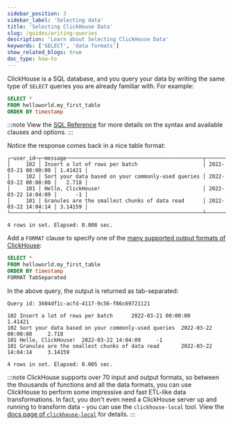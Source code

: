 ```yaml
---
sidebar_position: 3
sidebar_label: 'Selecting data'
title: 'Selecting ClickHouse Data'
slug: /guides/writing-queries
description: 'Learn about Selecting ClickHouse Data'
keywords: ['SELECT', 'data formats']
show_related_blogs: true
doc_type: how-to
---
```


ClickHouse is a SQL database, and you query your data by writing the same type of `SELECT` queries you are already familiar with. For example:

```sql
SELECT *
FROM helloworld.my_first_table
ORDER BY timestamp
```

:::note
View the [SQL Reference](../sql-reference/statements/select/index.md) for more details on the syntax and available clauses and options.
:::

Notice the response comes back in a nice table format:

```response
┌─user_id─┬─message────────────────────────────────────────────┬───────────timestamp─┬──metric─┐
│     102 │ Insert a lot of rows per batch                     │ 2022-03-21 00:00:00 │ 1.41421 │
│     102 │ Sort your data based on your commonly-used queries │ 2022-03-22 00:00:00 │   2.718 │
│     101 │ Hello, ClickHouse!                                 │ 2022-03-22 14:04:09 │      -1 │
│     101 │ Granules are the smallest chunks of data read      │ 2022-03-22 14:04:14 │ 3.14159 │
└─────────┴────────────────────────────────────────────────────┴─────────────────────┴─────────┘

4 rows in set. Elapsed: 0.008 sec.
```

Add a `FORMAT` clause to specify one of the [many supported output formats of ClickHouse](../interfaces/formats.md):
```sql
SELECT *
FROM helloworld.my_first_table
ORDER BY timestamp
FORMAT TabSeparated
```

In the above query, the output is returned as tab-separated:

```response
Query id: 3604df1c-acfd-4117-9c56-f86c69721121

102 Insert a lot of rows per batch      2022-03-21 00:00:00     1.41421
102 Sort your data based on your commonly-used queries  2022-03-22 00:00:00     2.718
101 Hello, ClickHouse!  2022-03-22 14:04:09     -1
101 Granules are the smallest chunks of data read       2022-03-22 14:04:14     3.14159

4 rows in set. Elapsed: 0.005 sec.
```

:::note
ClickHouse supports over 70 input and output formats, so between the thousands of functions and all the data formats, you can use ClickHouse to perform some impressive and fast ETL-like data transformations. In fact, you don't even
need a ClickHouse server up and running to transform data - you can use the `clickhouse-local` tool. View the [docs page of `clickhouse-local`](../operations/utilities/clickhouse-local.md) for details.
:::
